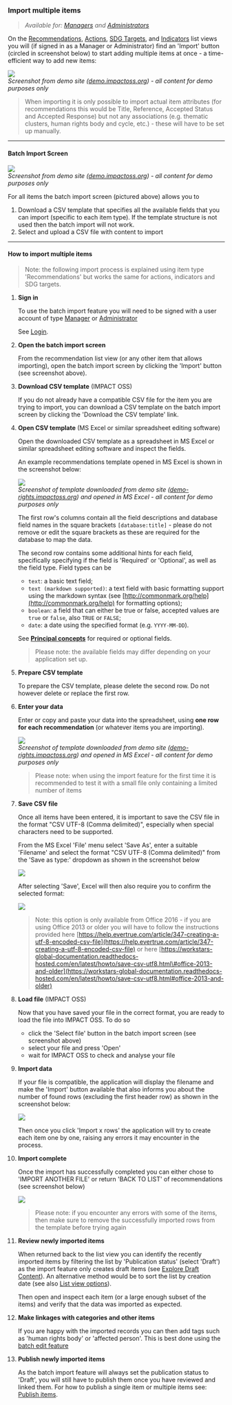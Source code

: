 ### Import multiple items

> _Available for: [Managers](/managers/manager.md) and [Administrators](/admins/admin.md)_

On the [Recommendations](/visitors/recommendations.md), [Actions](/visitors/actions.md), [SDG Targets](/visitors/sdg-targets.md), and [Indicators](/visitors/indicators.md) list views you will (if signed in as a Manager or Administrator) find an 'Import' button (circled in screenshot below) to start adding multiple items at once - a time-efficient way to add new items:

![](/assets/m-action-import.png)  
_Screenshot from demo site ([demo.impactoss.org](https://demo.impactoss.org)) - all content for demo purposes only_

> When importing it is only possible to import actual item attributes (for recommendations this would be Title, Reference, Accepted Status and Accepted Response) but not any associations (e.g. thematic clusters, human rights body and cycle, etc.) - these will have to be set up manually.

---

#### Batch Import Screen

![](/assets/m-batch-import.png)  
_Screenshot from demo site ([demo.impactoss.org](https://demo.impactoss.org)) - all content for demo purposes only_

For all items the batch import screen (pictured above) allows you to  
1. Download a CSV template that specifies all the available fields that you can import (specific to each item type). If the template structure is not used then the batch import will not work.  
2. Select and upload a CSV file with content to import

---

#### How to import multiple items

> Note: the following import process is explained using item type 'Recommendations' but works the same for actions, indicators and SDG targets.

1. **Sign in**

   To use the batch import feature you will need to be signed with a user account of type [Manager](/managers/manager.md) or [Administrator](/admins/admin.md)

   See [Login](/guests/login.md).

2. **Open the batch import screen**

   From the recommendation list view (or any other item that allows importing), open the batch import screen by clicking the 'Import' button (see screenshot above).

3. **Download CSV template** (IMPACT OSS)

   If you do not already have a compatible CSV file for the item you are trying to import, you can download a CSV template on the batch import screen by clicking the 'Download the CSV template' link.

4. **Open CSV template** (MS Excel or similar spreadsheet editing software)

   Open the downloaded CSV template as a spreadsheet in MS Excel or similar spreadsheet editing software and inspect the fields.

   An example recommendations template opened in MS Excel is shown in the screenshot below:

   ![](/assets/import-rec-template-a.png)  
   _Screenshot of template downloaded from demo site ([demo-rights.impactoss.org](https://demo-rights.impactoss.org)) and opened in MS Excel - all content for demo purposes only_

   The first row's columns contain all the field descriptions and database field names in the square brackets `[database:title]` - please do not remove or edit the square brackets as these are required for the database to map the data.

   The second row contains some additional hints for each field, specifically specifying if the field is 'Required' or 'Optional', as well as the field type. Field types can be

   * `text`: a basic text field;
   * `text (markdown supported)`: a text field with basic formatting support using the markdown syntax (see [http://commonmark.org/help](http://commonmark.org/help) for formatting options);
   * `boolean`: a field that can either be true or false, accepted values are `true` or `false`, also `TRUE` or `FALSE`;
   * `date`: a date using the specified format (e.g. `YYYY-MM-DD`).

   See **[Principal concepts](/intro/concepts.md)** for required or optional fields.

   > Please note: the available fields may differ depending on your application set up.

5. **Prepare CSV template**

   To prepare the CSV template, please delete the second row. Do not however delete or replace the first row.

6. **Enter your data**

   Enter or copy and paste your data into the spreadsheet, using **one row for each recommendation** (or whatever items you are importing).

   ![](/assets/import-rec-editing-a.png)  
   _Screenshot of template downloaded from demo site ([demo-rights.impactoss.org](https://demo-rights.impactoss.org)) and opened in MS Excel - all content for demo purposes only_

   > Please note: when using the import feature for the first time it is recommended to test it with a small file only containing a limited number of items

7. **Save CSV file**

   Once all items have been entered, it is important to save the CSV file in the format "CSV UTF-8 (Comma delimited)", especially when special characters need to be supported.

   From the MS Excel 'File' menu select 'Save As', enter a suitable 'Filename' and select the format "CSV UTF-8 (Comma delimited)" from the 'Save as type:' dropdown as shown in the screenshot below

   ![](/assets/import-rec-save-csv.png)

   After selecting 'Save', Excel will then also require you to confirm the selected format:

   ![](/assets/import-rec-save-csv-confirm.png)

   > Note: this option is only available from Office 2016 - if you are using Office 2013 or older you will have to follow the instructions provided here  [https://help.evertrue.com/article/347-creating-a-utf-8-encoded-csv-file](https://help.evertrue.com/article/347-creating-a-utf-8-encoded-csv-file) or here [https://workstars-global-documentation.readthedocs-hosted.com/en/latest/howto/save-csv-utf8.html\#office-2013-and-older](https://workstars-global-documentation.readthedocs-hosted.com/en/latest/howto/save-csv-utf8.html#office-2013-and-older)

8. **Load file** (IMPACT OSS)

   Now that you have saved your file in the correct format, you are ready to load the file into IMPACT OSS. To do so

   * click the 'Select file' button in the batch import screen (see screenshot above)
   * select your file and press 'Open'
   * wait for IMPACT OSS to check and analyse your file

9. **Import data**

   If your file is compatible, the application will display the filename and make the 'Import' button available that also informs you about the number of found rows (excluding the first header row) as shown in the screenshot below:

   ![](/assets/import-rec-import.png)

   Then once you click 'Import x rows' the application will try to create each item one by one, raising any errors it may encounter in the process.

10. **Import complete**

    Once the import has successfully completed you can either chose to 'IMPORT ANOTHER FILE' or return 'BACK TO LIST' of recommendations (see screenshot below)

    ![](/assets/import-rec-import-success.png)

    > Please note: if you encounter any errors with some of the items, then make sure to remove the successfully imported rows from the template before trying again

11. **Review newly imported items**

    When returned back to the list view you can identify the recently imported items by filtering the list by 'Publication status' (select 'Draft') as the import feature only creates draft items (see [Explore Draft Content](/contributors/draft.md)). An alternative method would be to sort the list by creation date (see also [List view options](/visitors/lists.md)).

    Then open and inspect each item (or a large enough subset of the items) and verify that the data was imported as expected.

12. **Make linkages with categories and other items**

    If you are happy with the imported records you can then add tags such as 'human rights body' or 'affected person'. This is best done using the [batch edit feature](/managers/batch-edit.md)

13. **Publish newly imported items**

    As the batch import feature will always set the publication status to 'Draft', you will still have to publish them once you have reviewed and linked them. For how to publish a single item or multiple items see:[ Publish items](/managers/publish.md).
